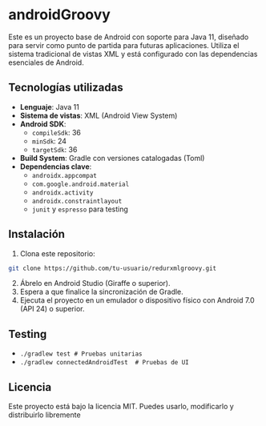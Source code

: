# androidGroovy
Este es un proyecto base de Android con soporte para Java 11, diseñado para servir como punto de partida para futuras aplicaciones. Utiliza el sistema tradicional de vistas XML y está configurado con las dependencias esenciales de Android.

## Tecnologías utilizadas
- **Lenguaje**: Java 11
- **Sistema de vistas**: XML (Android View System)
- **Android SDK**: 
  - `compileSdk`: 36  
  - `minSdk`: 24  
  - `targetSdk`: 36
- **Build System**: Gradle con versiones catalogadas (Toml)
- **Dependencias clave**:
  - `androidx.appcompat`
  - `com.google.android.material`
  - `androidx.activity`
  - `androidx.constraintlayout`
  - `junit` y `espresso` para testing

## Instalación

1. Clona este repositorio:
```bash
git clone https://github.com/tu-usuario/redurxmlgroovy.git
```
2. Ábrelo en Android Studio (Giraffe o superior).
3. Espera a que finalice la sincronización de Gradle.
4. Ejecuta el proyecto en un emulador o dispositivo físico con Android 7.0 (API 24) o superior.

## Testing
- ```./gradlew test # Pruebas unitarias```
- ```./gradlew connectedAndroidTest  # Pruebas de UI```

## Licencia
Este proyecto está bajo la licencia MIT. Puedes usarlo, modificarlo y distribuirlo libremente
